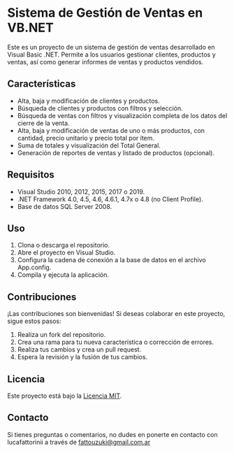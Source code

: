 # Sistema de Gestión de Ventas en VB.NET

Este es un proyecto de un sistema de gestión de ventas desarrollado en Visual Basic .NET. Permite a los usuarios gestionar clientes, productos y ventas, así como generar informes de ventas y productos vendidos.

## Características

- Alta, baja y modificación de clientes y productos.
- Búsqueda de clientes y productos con filtros y selección.
- Búsqueda de ventas con filtros y visualización completa de los datos del cierre de la venta.
- Alta, baja y modificación de ventas de uno o más productos, con cantidad, precio unitario y precio total por ítem.
- Suma de totales y visualización del Total General.
- Generación de reportes de ventas y listado de productos (opcional).

## Requisitos

- Visual Studio 2010, 2012, 2015, 2017 o 2019.
- .NET Framework 4.0, 4.5, 4.6, 4.6.1, 4.7x o 4.8 (no Client Profile).
- Base de datos SQL Server 2008.

## Uso

1. Clona o descarga el repositorio.
2. Abre el proyecto en Visual Studio.
3. Configura la cadena de conexión a la base de datos en el archivo App.config.
4. Compila y ejecuta la aplicación.

## Contribuciones

¡Las contribuciones son bienvenidas! Si deseas colaborar en este proyecto, sigue estos pasos:

1. Realiza un fork del repositorio.
2. Crea una rama para tu nueva característica o corrección de errores.
3. Realiza tus cambios y crea un pull request.
4. Espera la revisión y la fusión de tus cambios.

## Licencia

Este proyecto está bajo la [Licencia MIT](LICENSE).

## Contacto

Si tienes preguntas o comentarios, no dudes en ponerte en contacto con lucafattorinii a través de fattouzuki@gmail.com.ar


